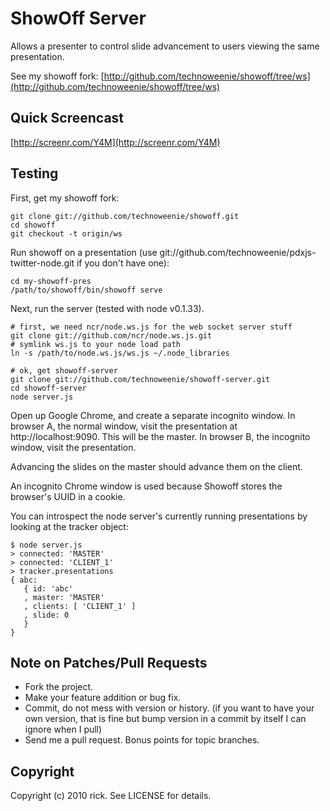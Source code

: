 # ShowOff Server

Allows a presenter to control slide advancement to users viewing the same presentation.

See my showoff fork: [http://github.com/technoweenie/showoff/tree/ws](http://github.com/technoweenie/showoff/tree/ws)

## Quick Screencast

[http://screenr.com/Y4M](http://screenr.com/Y4M)

## Testing

First, get my showoff fork:

    git clone git://github.com/technoweenie/showoff.git
    cd showoff
    git checkout -t origin/ws

Run showoff on a presentation (use git://github.com/technoweenie/pdxjs-twitter-node.git if you don't have one):

    cd my-showoff-pres
    /path/to/showoff/bin/showoff serve

Next, run the server (tested with node v0.1.33).

    # first, we need ncr/node.ws.js for the web socket server stuff
    git clone git://github.com/ncr/node.ws.js.git
    # symlink ws.js to your node load path
    ln -s /path/to/node.ws.js/ws.js ~/.node_libraries

    # ok, get showoff-server
    git clone git://github.com/technoweenie/showoff-server.git
    cd showoff-server
    node server.js

Open up Google Chrome, and create a separate incognito window.  In browser A, the normal window, visit the presentation at http://localhost:9090.  This will be the master.  In browser B, the incognito window, visit the presentation.

Advancing the slides on the master should advance them on the client.

An incognito Chrome window is used because Showoff stores the browser's UUID in a cookie.

You can introspect the node server's currently running presentations by looking at the tracker object:

    $ node server.js    
    > connected: 'MASTER'
    > connected: 'CLIENT_1'
    > tracker.presentations
    { abc: 
       { id: 'abc'
       , master: 'MASTER'
       , clients: [ 'CLIENT_1' ]
       , slide: 0
       }
    }

## Note on Patches/Pull Requests
 
* Fork the project.
* Make your feature addition or bug fix.
* Commit, do not mess with version or history.
  (if you want to have your own version, that is fine but bump version in a commit by itself I can ignore when I pull)
* Send me a pull request. Bonus points for topic branches.

## Copyright

Copyright (c) 2010 rick. See LICENSE for details.
